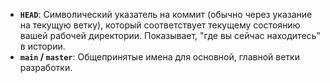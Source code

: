 *   **`HEAD`**: Символический указатель на коммит (обычно через указание на текущую ветку), который соответствует текущему состоянию вашей рабочей директории. Показывает, "где вы сейчас находитесь" в истории.
*   **`main` / `master`**: Общепринятые имена для основной, главной ветки разработки.